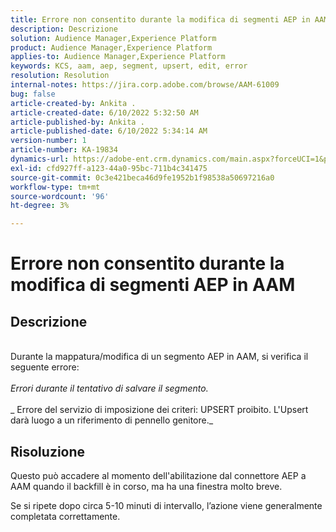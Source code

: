 ```yaml
---
title: Errore non consentito durante la modifica di segmenti AEP in AAM
description: Descrizione
solution: Audience Manager,Experience Platform
product: Audience Manager,Experience Platform
applies-to: Audience Manager,Experience Platform
keywords: KCS, aam, aep, segment, upsert, edit, error
resolution: Resolution
internal-notes: https://jira.corp.adobe.com/browse/AAM-61009
bug: false
article-created-by: Ankita .
article-created-date: 6/10/2022 5:32:50 AM
article-published-by: Ankita .
article-published-date: 6/10/2022 5:34:14 AM
version-number: 1
article-number: KA-19834
dynamics-url: https://adobe-ent.crm.dynamics.com/main.aspx?forceUCI=1&pagetype=entityrecord&etn=knowledgearticle&id=8701dcc2-7ee8-ec11-bb3c-000d3a3bd4a0
exl-id: cfd927ff-a123-44a0-95bc-711b4c341475
source-git-commit: 0c3e421beca46d9fe1952b1f98538a50697216a0
workflow-type: tm+mt
source-wordcount: '96'
ht-degree: 3%

---
```


# Errore non consentito durante la modifica di segmenti AEP in AAM

## Descrizione

<br>Durante la mappatura/modifica di un segmento AEP in AAM, si verifica il seguente errore:<br><br>_Errori durante il tentativo di salvare il segmento._<br><br>_ Errore del servizio di imposizione dei criteri: UPSERT proibito. L&#39;Upsert darà luogo a un riferimento di pennello genitore._<br>

## Risoluzione


Questo può accadere al momento dell&#39;abilitazione dal connettore AEP a AAM quando il backfill è in corso, ma ha una finestra molto breve.

Se si ripete dopo circa 5-10 minuti di intervallo, l’azione viene generalmente completata correttamente.
